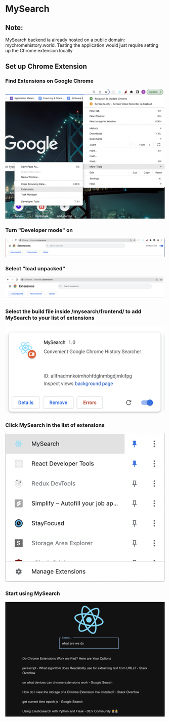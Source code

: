 # MySearch

## Note:
MySearch backend ia already hosted on a public domain: mychromehistory.world.
Testing the application would just require setting up the Chrome extension locally

## Set up Chrome Extension

### Find Extensions on Google Chrome
![Find Extensions on Google Chrome](./assets/find_ext.png)

### Turn "Developer mode" on 
![Turn Developer mode on](./assets/developer_mode.png)

### Select "load unpacked"
![Select load unpacked](./assets/load_unpacked.png)

### Select the build file inside /mysearch/frontend/ to add MySearch to your list of extensions
![Choose the build file inside](./assets/mysearch_dp.png)

### Click MySearch in the list of extensions
![Click MySearch in the list of extensions](./assets/mysearch_pin.png)

### Start using MySearch
![Start using MySearch](./assets/mysearch_app.png)

